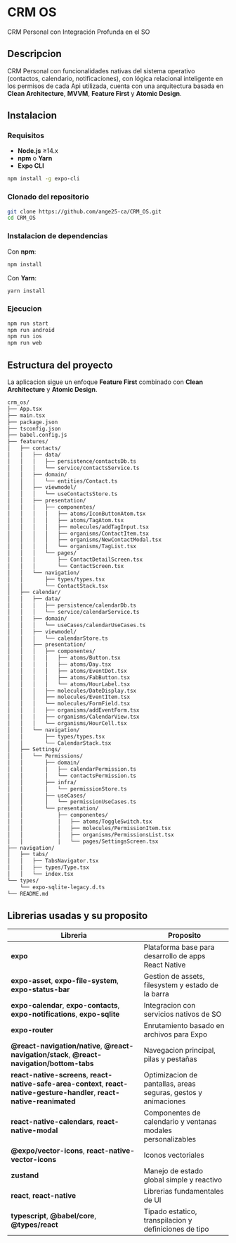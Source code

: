 # CRM OS

CRM Personal con Integración Profunda en el SO

## Descripcion

CRM Personal con funcionalidades nativas del sistema operativo (contactos, calendario, notificaciones), con lógica relacional inteligente en los permisos de cada Api utilizada, cuenta con una arquitectura basada en **Clean Architecture**, **MVVM**, **Feature First** y **Atomic Design**.

## Instalacion

### Requisitos

* **Node.js** ≥14.x
* **npm** o **Yarn**
* **Expo CLI**

```bash
npm install -g expo-cli
```

### Clonado del repositorio

```bash
git clone https://github.com/ange25-ca/CRM_OS.git
cd CRM_OS
```

### Instalacion de dependencias

Con **npm**:

```bash
npm install
```

Con **Yarn**:

```bash
yarn install
```

### Ejecucion

```bash
npm run start       
npm run android    
npm run ios         
npm run web         
```

## Estructura del proyecto

La aplicacion sigue un enfoque **Feature First** combinado con **Clean Architecture** y **Atomic Design**.

```bash
crm_os/
├── App.tsx
├── main.tsx
├── package.json
├── tsconfig.json
├── babel.config.js
├── features/
│   ├── contacts/
│   │   ├── data/
│   │   │   ├── persistence/contactsDb.ts
│   │   │   └── service/contactsService.ts
│   │   ├── domain/
│   │   │   └── entities/Contact.ts
│   │   ├── viewmodel/
│   │   │   └── useContactsStore.ts
│   │   ├── presentation/
│   │   │   ├── componentes/
│   │   │   │   ├── atoms/IconButtonAtom.tsx
│   │   │   │   ├── atoms/TagAtom.tsx
│   │   │   │   ├── molecules/addTagInput.tsx
│   │   │   │   ├── organisms/ContactItem.tsx
│   │   │   │   ├── organisms/NewContactModal.tsx
│   │   │   │   └── organisms/TagList.tsx
│   │   │   └── pages/
│   │   │       ├── ContactDetailScreen.tsx
│   │   │       └── ContactScreen.tsx
│   │   └── navigation/
│   │       ├── types/types.tsx
│   │       └── ContactStack.tsx
│   ├── calendar/
│   │   ├── data/
│   │   │   ├── persistence/calendarDb.ts
│   │   │   └── service/calendarService.ts
│   │   ├── domain/
│   │   │   └── useCases/calendarUseCases.ts
│   │   ├── viewmodel/
│   │   │   └── calendarStore.ts
│   │   ├── presentation/
│   │   │   ├── componentes/
│   │   │   │   ├── atoms/Button.tsx
│   │   │   │   ├── atoms/Day.tsx
│   │   │   │   ├── atoms/EventDot.tsx
│   │   │   │   ├── atoms/FabButton.tsx
│   │   │   │   └── atoms/HourLabel.tsx
│   │   │   ├── molecules/DateDisplay.tsx
│   │   │   ├── molecules/EventItem.tsx
│   │   │   └── molecules/FormField.tsx
│   │   │   ├── organisms/addEventForm.tsx
│   │   │   ├── organisms/CalendarView.tsx
│   │   │   └── organisms/HourCell.tsx
│   │   └── navigation/
│   │       ├── types/types.tsx
│   │       └── CalendarStack.tsx
│   ├── Settings/
│   │   └── Permissions/
│   │       ├── domain/
│   │       │   ├── calendarPermission.ts
│   │       │   └── contactsPermission.ts
│   │       ├── infra/
│   │       │   └── permissionStore.ts
│   │       ├── useCases/
│   │       │   └── permissionUseCases.ts
│   │       └── presentation/
│   │           ├── componentes/
│   │           │   ├── atoms/ToggleSwitch.tsx
│   │           │   ├── molecules/PermissionItem.tsx
│   │           │   ├── organisms/PermissionsList.tsx
│   │           │   └── pages/SettingsScreen.tsx
├── navigation/
│   ├── tabs/
│   │   ├── TabsNavigator.tsx
│   │   ├── types/Type.tsx
│   │   └── index.tsx
└── types/
    └── expo-sqlite-legacy.d.ts
└── README.md
```

## Librerias usadas y su proposito

| Libreria                                                                                                                    | Proposito                                                      |
| --------------------------------------------------------------------------------------------------------------------------- | -------------------------------------------------------------- |
| **expo**                                                                                                                    | Plataforma base para desarrollo de apps React Native           |
| **expo-asset**, **expo-file-system**, **expo-status-bar**                                                                   | Gestion de assets, filesystem y estado de la barra             |
| **expo-calendar**, **expo-contacts**, **expo-notifications**, **expo-sqlite**                                               | Integracion con servicios nativos de SO                        |
| **expo-router**                                                                                                             | Enrutamiento basado en archivos para Expo                      |
| **@react-navigation/native**, **@react-navigation/stack**, **@react-navigation/bottom-tabs**                                | Navegacion principal, pilas y pestañas                         |
| **react-native-screens**, **react-native-safe-area-context**, **react-native-gesture-handler**, **react-native-reanimated** | Optimizacion de pantallas, areas seguras, gestos y animaciones |
| **react-native-calendars**, **react-native-modal**                                                                          | Componentes de calendario y ventanas modales personalizables   |
| **@expo/vector-icons**, **react-native-vector-icons**                                                                       | Iconos vectoriales                                             |
| **zustand**                                                                                                                 | Manejo de estado global simple y reactivo                      |
| **react**, **react-native**                                                                                                 | Librerias fundamentales de UI                                  |
| **typescript**, **@babel/core**, **@types/react**                                                                           | Tipado estatico, transpilacion y definiciones de tipo          |

